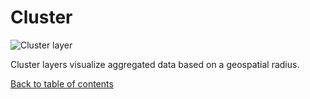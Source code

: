 # Cluster

![Cluster layer](https://d1a3f4spazzrp4.cloudfront.net/indranildeveloper-kepler.gl/documentation/image46.png "Cluster layer")

Cluster layers visualize aggregated data based on a geospatial radius.

[Back to table of contents](../README.md)
